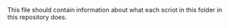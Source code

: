 This file should contain information about what each scriot in this folder in this repository does.
